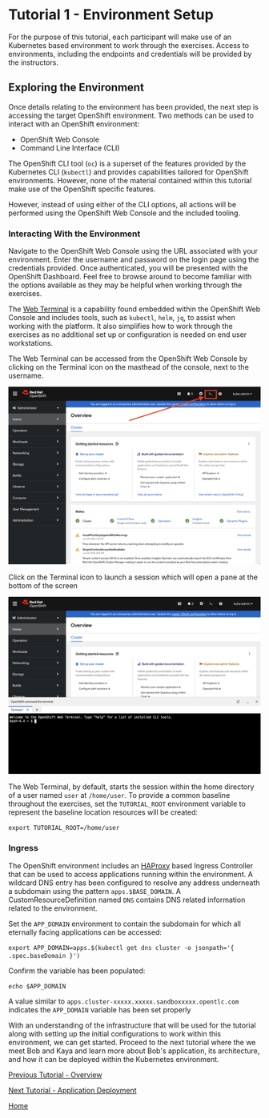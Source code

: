 # Tutorial 1 - Environment Setup

For the purpose of this tutorial, each participant will make use of an Kubernetes based environment to work through the exercises. Access to environments, including the endpoints and credentials  will be provided by the instructors.

## Exploring the Environment

Once details relating to the environment has been provided, the next step is accessing the target OpenShift environment. Two methods can be used to interact with an OpenShift environment:

* OpenShift Web Console
* Command Line Interface (CLI)

The OpenShift CLI tool (`oc`) is a superset of the features provided by the Kubernetes CLI (`kubectl`) and provides capabilities tailored for OpenShift environments. However, none of the material contained within this tutorial make use of the OpenShift specific features.

However, instead of using either of the CLI options, all actions will be performed using the OpenShift Web Console and the included tooling.

### Interacting With the Environment

Navigate to the OpenShift Web Console using the URL associated with your environment. Enter the username and password on the login page using the credentials provided. Once authenticated, you will be presented with the OpenShift Dashboard. Feel free to browse around to become familiar with the options available as they may be helpful when working through the exercises.

The [Web Terminal](https://docs.openshift.com/container-platform/4.15/web_console/web_terminal/odc-using-web-terminal.html) is a capability found embedded within the OpenShift Web Console and includes tools, such as `kubectl`, `helm`, `jq`, to assist when working with the platform. It also simplifies how to work through the exercises as no additional set up or configuration is needed on end user workstations.

The Web Terminal can be accessed from the OpenShift Web Console by clicking on the Terminal icon on the masthead of the console, next to the username. 

![OpenShift Web Console](images/openshift-console.png)

Click on the Terminal icon to launch a session which will open a pane at the bottom of the screen

![Web Terminal](images/web-terminal.png)

The Web Terminal, by default, starts the session within the home directory of a user named `user` at `/home/user`. To provide a common baseline throughout the exercises, set the `TUTORIAL_ROOT` environment variable to represent the baseline location resources will be created:

```shell
export TUTORIAL_ROOT=/home/user
```

### Ingress

The OpenShift environment includes an [HAProxy](https://www.haproxy.org) based Ingress Controller that can be used to access applications running within the environment. A wildcard DNS entry has been configured to resolve any address underneath a subdomain using the pattern `apps.$BASE_DOMAIN`. A CustomResourceDefinition named `DNS` contains DNS related information related to the environment.

Set the `APP_DOMAIN` environment to contain the subdomain for which all eternally facing applications can be accessed:

```shell
export APP_DOMAIN=apps.$(kubectl get dns cluster -o jsonpath='{ .spec.baseDomain }')
```

Confirm the variable has been populated:

```shell
echo $APP_DOMAIN
```

A value similar to `apps.cluster-xxxxx.xxxxx.sandboxxxxx.opentlc.com` indicates the `APP_DOMAIN` variable has been set properly

With an understanding of the infrastructure that will be used for the tutorial along with setting up the initial configurations to work within this environment, we can get started. Proceed to the next tutorial where the we meet Bob and Kaya and learn more about Bob's application, its architecture, and how it can be deployed within the Kubernetes environment.

[Previous Tutorial - Overview](tutorial0.md)

[Next Tutorial - Application Deployment](tutorial2.md)

[Home](../README.md)
